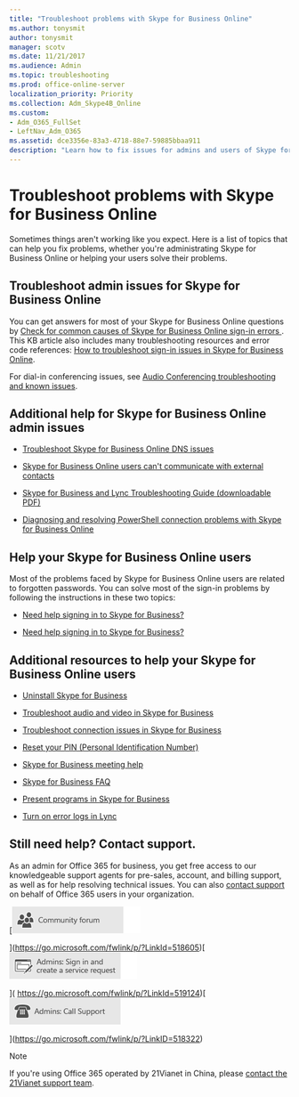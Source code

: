 ```yaml
---
title: "Troubleshoot problems with Skype for Business Online"
ms.author: tonysmit
author: tonysmit
manager: scotv
ms.date: 11/21/2017
ms.audience: Admin
ms.topic: troubleshooting
ms.prod: office-online-server
localization_priority: Priority
ms.collection: Adm_Skype4B_Online
ms.custom:
- Adm_O365_FullSet
- LeftNav_Adm_O365
ms.assetid: dce3356e-83a3-4718-88e7-59885bbaa911
description: "Learn how to fix issues for admins and users of Skype for Business in Office 365."
---
```


# Troubleshoot problems with Skype for Business Online

Sometimes things aren't working like you expect. Here is a list of topics that can help you fix problems, whether you're administrating Skype for Business Online or helping your users solve their problems.
  
## Troubleshoot admin issues for Skype for Business Online

You can get answers for most of your Skype for Business Online questions by [Check for common causes of Skype for Business Online sign-in errors ](troubleshooting-skype-for-business-online-sign-in-errors-for-administrators.md#__toc323194094). This KB article also includes many troubleshooting resources and error code references: [How to troubleshoot sign-in issues in Skype for Business Online](https://go.microsoft.com/fwlink/p/?LinkId=747952).
  
For dial-in conferencing issues, see [Audio Conferencing troubleshooting and known issues](../audio-conferencing-in-office-365/audio-conferencing-troubleshooting-and-known-issues.md).
  
## Additional help for Skype for Business Online admin issues

- [Troubleshoot Skype for Business Online DNS issues](https://go.microsoft.com/fwlink/p/?LinkId=786985)
    
- [Skype for Business Online users can't communicate with external contacts](https://go.microsoft.com/fwlink/p/?LinkId=786984)
    
- [Skype for Business and Lync Troubleshooting Guide (downloadable PDF)](https://gallery.technet.microsoft.com/office/Skype-for-Business-and-7857597d/view/Discussions)
    
- [Diagnosing and resolving PowerShell connection problems with Skype for Business Online](https://go.microsoft.com/fwlink/p/?LinkId=786983)
    
## Help your Skype for Business Online users

Most of the problems faced by Skype for Business Online users are related to forgotten passwords. You can solve most of the sign-in problems by following the instructions in these two topics:
  
- [Need help signing in to Skype for Business?](http://technet.microsoft.com/library/448b8ea7-5b33-444a-afd4-175fc9930d05%28Office.14%29.aspx)
    
- [Need help signing in to Skype for Business?](http://technet.microsoft.com/library/448b8ea7-5b33-444a-afd4-175fc9930d05%28Office.14%29.aspx#bkmk-reset-password)
    
## Additional resources to help your Skype for Business Online users

- [Uninstall Skype for Business](http://technet.microsoft.com/library/28c4a036-7f22-406c-b7f4-87894cbaf902%28Office.14%29.aspx)
    
- [Troubleshoot audio and video in Skype for Business](http://technet.microsoft.com/library/62777bc6-c52b-47ae-84ba-a8905c3b71dc%28Office.14%29.aspx)
    
- [Troubleshoot connection issues in Skype for Business](http://technet.microsoft.com/library/ca302828-783f-425c-bbe2-356348583771%28Office.14%29.aspx)
    
- [Reset your PIN (Personal Identification Number)](http://technet.microsoft.com/library/b62e7fc0-5ccc-4aac-925b-6ab94f18dfcd%28Office.14%29.aspx)
    
- [Skype for Business meeting help](http://technet.microsoft.com/library/e0bc00a0-b01f-4f51-88fa-6f74abefa203%28Office.14%29.aspx)
    
- [Skype for Business FAQ](http://technet.microsoft.com/library/2461b8dd-c825-4e18-9a4c-015bba5a5a7e%28Office.14%29.aspx)
    
- [Present programs in Skype for Business](http://technet.microsoft.com/library/a5e6f4dc-06ac-4ccd-9a52-649b4f4a5306%28Office.14%29.aspx)
    
- [Turn on error logs in Lync](http://technet.microsoft.com/library/eaf6602b-95e0-4c27-869f-36017475806c%28Office.14%29.aspx)
    
## Still need help? Contact support.
<a name="BK_SupportBridge_1"> </a>

As an admin for Office 365 for business, you get free access to our knowledgeable support agents for pre-sales, account, and billing support, as well as for help resolving technical issues. You can also [contact support](https://go.microsoft.com/fwlink/p/?LinkID=518322) on behalf of Office 365 users in your organization.
  
[![Get help from the Office 365 community forums](../images/12a746cc-184b-4288-908c-f718ce9c4ba5.png)
  
](https://go.microsoft.com/fwlink/p/?LinkId=518605)[![Admins: Sign in and create a service request](../images/10862798-181d-47a5-ae4f-3f8d5a2874d4.png)
  
]( https://go.microsoft.com/fwlink/p/?LinkId=519124)[![Admins: Call Support](../images/9f262e67-e8c9-4fc0-85c2-b3f4cfbc064e.png)
  
](https://go.microsoft.com/fwlink/p/?LinkID=518322)
> [!NOTE]
> If you're using Office 365 operated by 21Vianet in China, please [contact the 21Vianet support team](https://go.microsoft.com/fwlink/p/?linkid=847978). 
  

